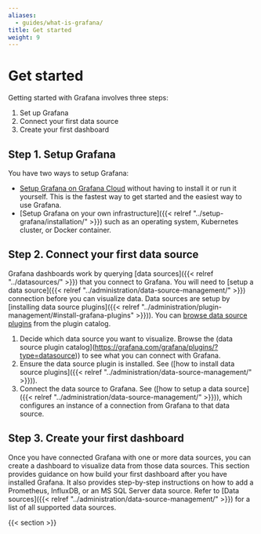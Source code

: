 ```yaml
---
aliases:
  - guides/what-is-grafana/
title: Get started
weight: 9
---
```


# Get started

Getting started with Grafana involves three steps:

1. Set up Grafana
1. Connect your first data source
3. Create your first dashboard

## Step 1. Setup Grafana

You have two ways to setup Grafana:

* [Setup Grafana on Grafana Cloud]("https://grafana.com/docs/grafana-cloud/quickstart/") without having to install it or run it yourself. This is the fastest way to get started and the easiest way to use Grafana.
* [Setup Grafana on your own infrastructure]({{< relref "../setup-grafana/installation/" >}}) such as an operating system, Kubernetes cluster, or Docker container.

## Step 2. Connect your first data source

Grafana dashboards work by querying [data sources]({{< relref "../datasources/" >}}) that you connect to Grafana. You will need to [setup a data source]({{< relref "../administration/data-source-management/" >}}) connection before you can visualize data. Data sources are setup by [installing data source plugins]({{< relref "../administration/plugin-management/#install-grafana-plugins" >}})). You can [browse data source plugins](https://grafana.com/grafana/plugins/?type=datasource) from the plugin catalog.

1. Decide which data source you want to visualize. Browse the (data source plugin catalog](https://grafana.com/grafana/plugins/?type=datasource)) to see what you can connect with Grafana.
2. Ensure the data source plugin is installed. See ([how to install data source plugins]({{< relref "../administration/data-source-management/" >}})).
3. Connect the data source to Grafana. See ([how to setup a data source]({{< relref "../administration/data-source-management/" >}})), which configures an instance of a connection from Grafana to that data source.

## Step 3. Create your first dashboard

Once you have connected Grafana with one or more data sources, you can create a dashboard to visualize data from those data sources. This section provides guidance on how build your first dashboard after you have installed Grafana. It also provides step-by-step instructions on how to add a Prometheus, InfluxDB, or an MS SQL Server data source. Refer to [Data sources]({{< relref "../administration/data-source-management/" >}}) for a list of all supported data sources.

{{< section >}}
